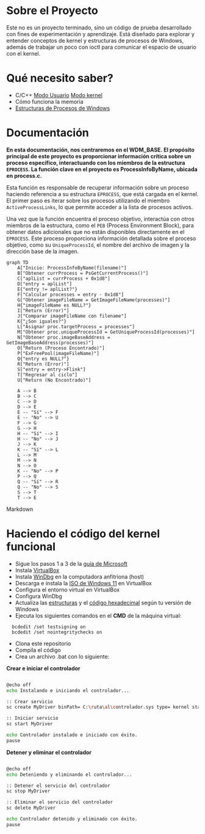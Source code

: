 # Sobre el Proyecto

Este no es un proyecto terminado, sino un código de prueba desarrollado con fines de experimentación y aprendizaje. Está diseñado para explorar y entender conceptos de kernel y estructuras de procesos de Windows, además de trabajar un poco con ioctl para comunicar el espacio de usuario con el kernel.

# Qué necesito saber?

- C/C++ [Modo Usuario](https://learn.microsoft.com/en-us/cpp/?view=msvc-170) [Modo kernel](https://learn.microsoft.com/en-us/windows-hardware/drivers/)
- Cómo funciona la memoria
- [Estructuras de Procesos de Windows](https://www.vergiliusproject.com/)

# Documentación

**En esta documentación, nos centraremos en el **WDM_BASE**. El propósito principal de este proyecto es proporcionar información crítica sobre un proceso específico, interactuando con los miembros de la estructura `EPROCESS`. La función clave en el proyecto es **ProcessInfoByName**, ubicada en **process.c**.**

Esta función es responsable de recuperar información sobre un proceso haciendo referencia a su estructura `EPROCESS`, que está cargada en el kernel. El primer paso es iterar sobre los procesos utilizando el miembro `ActiveProcessLinks`, lo que permite acceder a la lista de procesos activos.

Una vez que la función encuentra el proceso objetivo, interactúa con otros miembros de la estructura, como el `PEB` (Process Environment Block), para obtener datos adicionales que no están disponibles directamente en el `EPROCESS`. Este proceso proporciona información detallada sobre el proceso objetivo, como su `UniqueProcessId`, el nombre del archivo de imagen y la dirección base de la imagen.

```mermaid
graph TD
    A["Inicio: ProcessInfoByName(filename)"]
    B["Obtener currProcess = PsGetCurrentProcess()"]
    C["aplList = currProcess + 0x1d8"]
    D["entry = aplList"]
    E{"entry != aplList?"}
    F["Calcular processes = entry - 0x1d8"]
    G["Obtener imageFileName = GetImageFileName(processes)"]
    H{"imageFileName es NULL?"}
    I["Return (Error)"]
    J["Comparar imageFileName con filename"]
    K{"¿Son iguales?"}
    L["Asignar proc.targetProcess = processes"]
    M["Obtener proc.uniqueProcessId = GetUniqueProcessId(processes)"]
    N["Obtener proc.imageBaseAddress = GetImageBaseAddress(processes)"]
    O["Return (Proceso Encontrado)"]
    P["ExFreePool(imageFileName)"]
    Q{"entry es NULL?"}
    R["Return (Error)"]
    S["entry = entry->Flink"]
    T["Regresar al ciclo"]
    U["Return (No Encontrado)"]
    
    A --> B  
    B --> C  
    C --> D  
    D --> E  
    E -- "Sí" --> F  
    E -- "No" --> U  
    F --> G  
    G --> H  
    H -- "Sí" --> I  
    H -- "No" --> J  
    J --> K  
    K -- "Sí" --> L  
    L --> M  
    M --> N  
    N --> O  
    K -- "No" --> P  
    P --> Q  
    Q -- "Sí" --> R  
    Q -- "No" --> S  
    S --> T  
    T --> E
```
Markdown

# Haciendo el código del kernel funcional

- Sigue los pasos 1 a 3 de la [guía de Microsoft](https://learn.microsoft.com/es-es/windows-hardware/drivers/download-the-wdk)
- Instala [VirtualBox](https://www.virtualbox.org/)
- Instala [WinDbg](https://learn.microsoft.com/es-es/windows-hardware/drivers/debugger/) en la computadora anfitriona (host)
- Descarga e instala la [ISO de Windows 11](https://www.microsoft.com/es-es/software-download/windows11) en VirtualBox
- Configura el entorno virtual en VirtualBox
- Configura WinDbg
- Actualiza las [estructuras](https://github.com/lucasbuyatti/BASE/blob/master/WDM_BASE/src/global/struct.h) y el [código hexadecimal](https://github.com/lucasbuyatti/BASE/blob/master/WDM_BASE/src/global/struct.h) según tu versión de Windows
- Ejecuta los siguientes comandos en el **CMD** de la máquina virtual:

```shell
  bcdedit /set testsigning on
  bcdedit /set nointegritychecks on
```

- Clona este repositorio
- Compila el código
- Crea un archivo .bat con lo siguiente:

**Crear e iniciar el controlador**
```sh

@echo off
echo Instalando e iniciando el controlador...

:: Crear servicio
sc create MyDriver binPath= C:\ruta\al\controlador.sys type= kernel start= demand

:: Iniciar servicio
sc start MyDriver

echo Controlador instalado e iniciado con éxito.
pause
```

**Detener y eliminar el controlador**
```sh

@echo off
echo Deteniendo y eliminando el controlador...

:: Detener el servicio del controlador
sc stop MyDriver

:: Eliminar el servicio del controlador
sc delete MyDriver

echo Controlador detenido y eliminado con éxito.
pause
```
